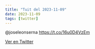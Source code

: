 ```yaml
---
title: "Tuit del 2023-11-09"
date: 2023-11-09
tags: [twitter]
---
```


@joseleonserna https://t.co/16u0D4VzEm



[Ver en Twitter](https://twitter.com/i/web/status/1722741273780453548)
